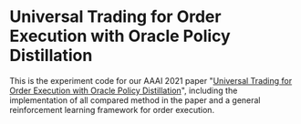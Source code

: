 # Universal Trading for Order Execution with Oracle Policy Distillation
This is the experiment code for our AAAI 2021 paper "[Universal Trading for Order Execution with Oracle Policy Distillation](https://seqml.github.io/opd/paper.pdf)", including the implementation of all compared method in the paper and a general reinforcement learning framework for order execution. 